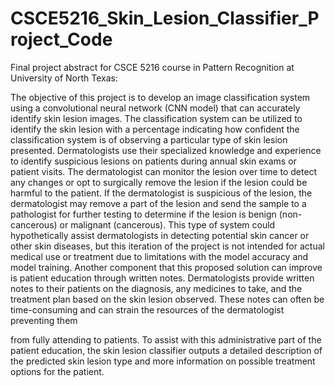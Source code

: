 # CSCE5216_Skin_Lesion_Classifier_Project_Code
Final project abstract for CSCE 5216 course in Pattern Recognition at University of North Texas:

The objective of this project is to develop an image classification system using a convolutional neural network (CNN model) that can accurately identify skin lesion images. The classification system can be utilized to identify the skin lesion with a percentage indicating how confident the classification system is of observing a particular type of skin lesion presented. Dermatologists use their specialized knowledge and experience to identify suspicious lesions on patients during annual skin exams or patient visits. The dermatologist can monitor the lesion over time to detect any changes or opt to surgically remove the lesion if the lesion could be harmful to the patient. If the dermatologist is suspicious of the lesion, the dermatologist may remove a part of the lesion and send the sample to a pathologist for further testing to determine if the lesion is benign (non-cancerous) or malignant (cancerous). This type of system could hypothetically assist dermatologists in detecting potential skin cancer or other skin diseases, but this iteration of the project is not intended for actual medical use or treatment due to limitations with the model accuracy and model training.
Another component that this proposed solution can improve is patient education through written notes. Dermatologists provide written notes to their patients on the diagnosis, any medicines to take, and the treatment plan based on the skin lesion observed. These notes can often be time-consuming and can strain the resources of the dermatologist preventing them
     
from fully attending to patients. To assist with this administrative part of the patient education, the skin lesion classifier outputs a detailed description of the predicted skin lesion type and more information on possible treatment options for the patient.
